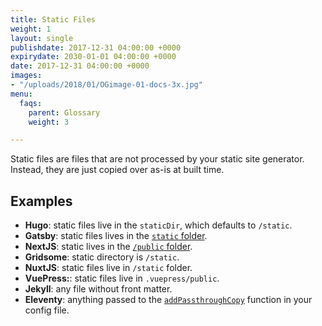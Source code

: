 ```yaml
---
title: Static Files
weight: 1
layout: single
publishdate: 2017-12-31 04:00:00 +0000
expirydate: 2030-01-01 04:00:00 +0000
date: 2017-12-31 04:00:00 +0000
images:
- "/uploads/2018/01/OGimage-01-docs-3x.jpg"
menu:
  faqs:
    parent: Glossary
    weight: 3

---
```

Static files are files that are not processed by your static site generator. Instead, they are just copied over as-is at built time.

## Examples

* **Hugo**: static files live in the `staticDir`, which defaults to `/static`.
* **Gatsby**: static files lives in the [`static` folder](https://www.gatsbyjs.org/docs/static-folder/).
* **NextJS**: static lives in the [`/public` folder](https://nextjs.org/docs/basic-features/static-file-serving).
* **Gridsome**: static directory is `/static`.
* **NuxtJS**: static files live in `/static` folder.
* **VuePress:**: static files live in `.vuepress/public`.
* **Jekyll**: any file without front matter.
* **Eleventy**: anything passed to the [`addPassthroughCopy`](https://www.11ty.dev/docs/copy/) function in your config file.
